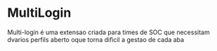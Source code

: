 # MultiLogin
Multi-login é uma extensao criada para times de SOC que necessitam dvarios perfils aberto oque torna dificil a gestao de cada aba
